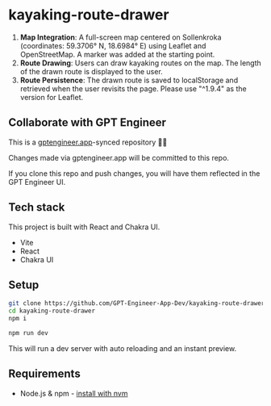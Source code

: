 # kayaking-route-drawer

1. **Map Integration**: A full-screen map centered on Sollenkroka (coordinates: 59.3706° N, 18.6984° E) using Leaflet and OpenStreetMap. A marker was added at the starting point.
2. **Route Drawing**: Users can draw kayaking routes on the map. The length of the drawn route is displayed to the user.
3. **Route Persistence**: The drawn route is saved to localStorage and retrieved when the user revisits the page.
Please use "^1.9.4" as the version for Leaflet.

## Collaborate with GPT Engineer

This is a [gptengineer.app](https://gptengineer.app)-synced repository 🌟🤖

Changes made via gptengineer.app will be committed to this repo.

If you clone this repo and push changes, you will have them reflected in the GPT Engineer UI.

## Tech stack

This project is built with React and Chakra UI.

- Vite
- React
- Chakra UI

## Setup

```sh
git clone https://github.com/GPT-Engineer-App-Dev/kayaking-route-drawer.git
cd kayaking-route-drawer
npm i
```

```sh
npm run dev
```

This will run a dev server with auto reloading and an instant preview.

## Requirements

- Node.js & npm - [install with nvm](https://github.com/nvm-sh/nvm#installing-and-updating)
